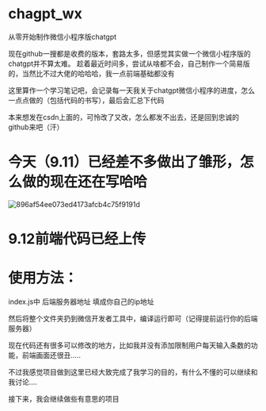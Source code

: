 # chagpt_wx
从零开始制作微信小程序版chatgpt

现在github一搜都是收费的版本，套路太多，但感觉其实做一个微信小程序版的chatgpt并不算太难。
趁着最近时间多，尝试从啥都不会，自己制作一个简易版的，当然比不过大佬的哈哈哈，我一点前端基础都没有

这里算作一个学习笔记吧，会记录每一天我关于chatgpt微信小程序的进度，怎么一点点做的（包括代码的书写），最后会汇总下代码

本来想发在csdn上面的，可怜改了又改，怎么都发不出去，还是回到忠诚的github来吧（汗）

# 今天（9.11）已经差不多做出了雏形，怎么做的现在还在写哈哈
![896af54ee073ed4173afcb4c75f9191d](https://github.com/ccdou/chagpt_wx/assets/44962328/3981a5b3-d3fa-4197-ab1c-f9f9a3559735)


# 9.12前端代码已经上传
# 使用方法：

index.js中 后端服务器地址 填成你自己的ip地址

然后将整个文件夹扔到微信开发者工具中，编译运行即可（记得提前运行你的后端服务器）

现在代码还有很多可以修改的地方，比如我并没有添加限制用户每天输入条数的功能，前端画面还很丑.....

不过我感觉项目做到这里已经大致完成了我学习的目的，有什么不懂的可以继续和我讨论....

接下来，我会继续做些有意思的项目




